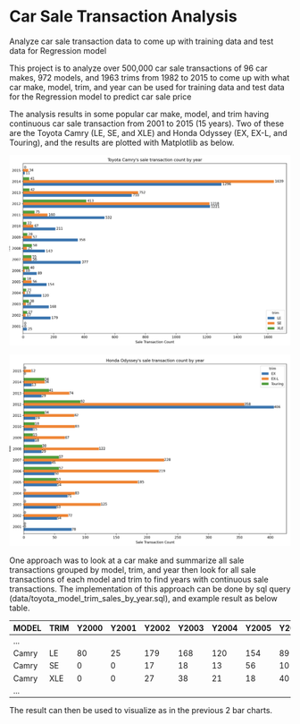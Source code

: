 # Car Sale Transaction Analysis
Analyze car sale transaction data to come up with training data and test data for Regression model

This project is to analyze over 500,000 car sale transactions of 96 car makes, 972 models, and 1963 trims from 1982 
to 2015 to come up with what car make, model, trim, and year can be used for training data and test data for the
Regression model to predict car sale price

The analysis results in some popular car make, model, and trim having continuous car sale transaction from 2001 to 2015
(15 years). Two of these are the Toyota Camry (LE, SE, and XLE) and Honda Odyssey (EX, EX-L, and Touring), and the 
results are plotted with Matplotlib as below.

![Toyota_Camry_Sale_Transaction](image/Toyota_Camry_Sale_Transaction.png)

![Honda_Odyssey_Sale_Transaction](image/Honda_Odyssey_Sale_Transaction.png)

One approach was to look at a car make and summarize all sale transactions grouped by model, trim, and year then look 
for all sale transactions of each model and trim to find years with continuous sale transactions. The implementation of 
this approach can be done by sql query (data/toyota_model_trim_sales_by_year.sql), and example result as below table.

| MODEL | TRIM | Y2000 | Y2001 | Y2002 | Y2003 | Y2004 | Y2005 | Y2006 | Y2007 | Y2008 | Y2009 | Y2010 | Y2011 | Y2012 | Y2013 | Y2014 | Y2015 |
| --- | --- | --- | --- | --- | --- | --- | --- | --- | --- | --- | --- | --- | --- | --- | --- | --- | --- |
 | ... |
| Camry | LE | 80 | 25 | 179 | 168 | 120 | 154 | 89 | 377 | 143 | 358 | 211 | 532 | 1221 | 710 | 1296 | 11 |
| Camry | SE | 0 | 0 | 17 | 18 | 13 | 56 | 10 | 56 | 25 | 57 | 67 | 160 | 1218 | 752 | 1639 | 34 |
| Camry | XLE | 0 | 0 | 27 | 38 | 21 | 18 | 40 | 55 | 58 | 28 | 22 | 75 | 413 | 42 | 41 | 0 |
 | ... |

The result can then be used to visualize as in the previous 2 bar charts.


